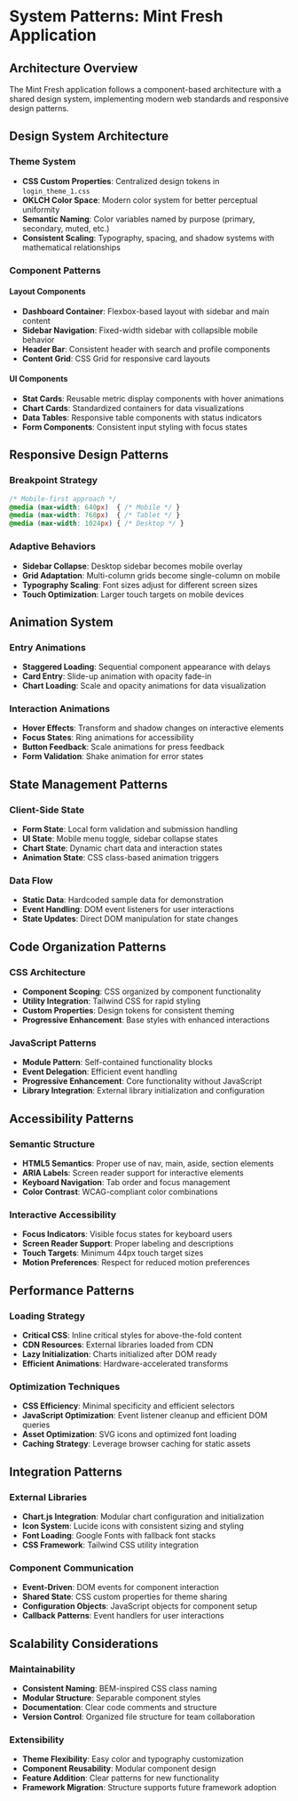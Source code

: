 # System Patterns: Mint Fresh Application

## Architecture Overview
The Mint Fresh application follows a component-based architecture with a shared design system, implementing modern web standards and responsive design patterns.

## Design System Architecture

### Theme System
- **CSS Custom Properties**: Centralized design tokens in `login_theme_1.css`
- **OKLCH Color Space**: Modern color system for better perceptual uniformity
- **Semantic Naming**: Color variables named by purpose (primary, secondary, muted, etc.)
- **Consistent Scaling**: Typography, spacing, and shadow systems with mathematical relationships

### Component Patterns

#### Layout Components
- **Dashboard Container**: Flexbox-based layout with sidebar and main content
- **Sidebar Navigation**: Fixed-width sidebar with collapsible mobile behavior
- **Header Bar**: Consistent header with search and profile components
- **Content Grid**: CSS Grid for responsive card layouts

#### UI Components
- **Stat Cards**: Reusable metric display components with hover animations
- **Chart Cards**: Standardized containers for data visualizations
- **Data Tables**: Responsive table components with status indicators
- **Form Components**: Consistent input styling with focus states

## Responsive Design Patterns

### Breakpoint Strategy
```css
/* Mobile-first approach */
@media (max-width: 640px)  { /* Mobile */ }
@media (max-width: 768px)  { /* Tablet */ }
@media (max-width: 1024px) { /* Desktop */ }
```

### Adaptive Behaviors
- **Sidebar Collapse**: Desktop sidebar becomes mobile overlay
- **Grid Adaptation**: Multi-column grids become single-column on mobile
- **Typography Scaling**: Font sizes adjust for different screen sizes
- **Touch Optimization**: Larger touch targets on mobile devices

## Animation System

### Entry Animations
- **Staggered Loading**: Sequential component appearance with delays
- **Card Entry**: Slide-up animation with opacity fade-in
- **Chart Loading**: Scale and opacity animations for data visualization

### Interaction Animations
- **Hover Effects**: Transform and shadow changes on interactive elements
- **Focus States**: Ring animations for accessibility
- **Button Feedback**: Scale animations for press feedback
- **Form Validation**: Shake animation for error states

## State Management Patterns

### Client-Side State
- **Form State**: Local form validation and submission handling
- **UI State**: Mobile menu toggle, sidebar collapse states
- **Chart State**: Dynamic chart data and interaction states
- **Animation State**: CSS class-based animation triggers

### Data Flow
- **Static Data**: Hardcoded sample data for demonstration
- **Event Handling**: DOM event listeners for user interactions
- **State Updates**: Direct DOM manipulation for state changes

## Code Organization Patterns

### CSS Architecture
- **Component Scoping**: CSS organized by component functionality
- **Utility Integration**: Tailwind CSS for rapid styling
- **Custom Properties**: Design tokens for consistent theming
- **Progressive Enhancement**: Base styles with enhanced interactions

### JavaScript Patterns
- **Module Pattern**: Self-contained functionality blocks
- **Event Delegation**: Efficient event handling
- **Progressive Enhancement**: Core functionality without JavaScript
- **Library Integration**: External library initialization and configuration

## Accessibility Patterns

### Semantic Structure
- **HTML5 Semantics**: Proper use of nav, main, aside, section elements
- **ARIA Labels**: Screen reader support for interactive elements
- **Keyboard Navigation**: Tab order and focus management
- **Color Contrast**: WCAG-compliant color combinations

### Interactive Accessibility
- **Focus Indicators**: Visible focus states for keyboard users
- **Screen Reader Support**: Proper labeling and descriptions
- **Touch Targets**: Minimum 44px touch target sizes
- **Motion Preferences**: Respect for reduced motion preferences

## Performance Patterns

### Loading Strategy
- **Critical CSS**: Inline critical styles for above-the-fold content
- **CDN Resources**: External libraries loaded from CDN
- **Lazy Initialization**: Charts initialized after DOM ready
- **Efficient Animations**: Hardware-accelerated transforms

### Optimization Techniques
- **CSS Efficiency**: Minimal specificity and efficient selectors
- **JavaScript Optimization**: Event listener cleanup and efficient DOM queries
- **Asset Optimization**: SVG icons and optimized font loading
- **Caching Strategy**: Leverage browser caching for static assets

## Integration Patterns

### External Libraries
- **Chart.js Integration**: Modular chart configuration and initialization
- **Icon System**: Lucide icons with consistent sizing and styling
- **Font Loading**: Google Fonts with fallback font stacks
- **CSS Framework**: Tailwind CSS utility integration

### Component Communication
- **Event-Driven**: DOM events for component interaction
- **Shared State**: CSS custom properties for theme sharing
- **Configuration Objects**: JavaScript objects for component setup
- **Callback Patterns**: Event handlers for user interactions

## Scalability Considerations

### Maintainability
- **Consistent Naming**: BEM-inspired CSS class naming
- **Modular Structure**: Separable component styles
- **Documentation**: Clear code comments and structure
- **Version Control**: Organized file structure for team collaboration

### Extensibility
- **Theme Flexibility**: Easy color and typography customization
- **Component Reusability**: Modular component design
- **Feature Addition**: Clear patterns for new functionality
- **Framework Migration**: Structure supports future framework adoption

